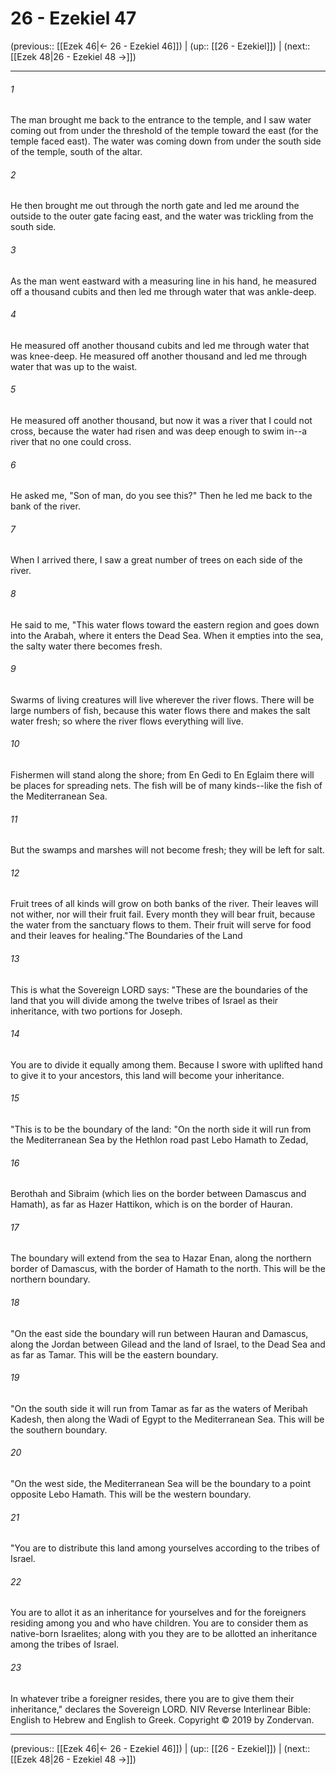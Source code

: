 # 26 - Ezekiel 47

(previous:: [[Ezek 46|← 26 - Ezekiel 46]]) | (up:: [[26 - Ezekiel]]) | (next:: [[Ezek 48|26 - Ezekiel 48 →]])

***


###### 1 
The man brought me back to the entrance to the temple, and I saw water coming out from under the threshold of the temple toward the east (for the temple faced east). The water was coming down from under the south side of the temple, south of the altar. 

###### 2 
He then brought me out through the north gate and led me around the outside to the outer gate facing east, and the water was trickling from the south side. 

###### 3 
As the man went eastward with a measuring line in his hand, he measured off a thousand cubits and then led me through water that was ankle-deep. 

###### 4 
He measured off another thousand cubits and led me through water that was knee-deep. He measured off another thousand and led me through water that was up to the waist. 

###### 5 
He measured off another thousand, but now it was a river that I could not cross, because the water had risen and was deep enough to swim in--a river that no one could cross. 

###### 6 
He asked me, "Son of man, do you see this?" Then he led me back to the bank of the river. 

###### 7 
When I arrived there, I saw a great number of trees on each side of the river. 

###### 8 
He said to me, "This water flows toward the eastern region and goes down into the Arabah, where it enters the Dead Sea. When it empties into the sea, the salty water there becomes fresh. 

###### 9 
Swarms of living creatures will live wherever the river flows. There will be large numbers of fish, because this water flows there and makes the salt water fresh; so where the river flows everything will live. 

###### 10 
Fishermen will stand along the shore; from En Gedi to En Eglaim there will be places for spreading nets. The fish will be of many kinds--like the fish of the Mediterranean Sea. 

###### 11 
But the swamps and marshes will not become fresh; they will be left for salt. 

###### 12 
Fruit trees of all kinds will grow on both banks of the river. Their leaves will not wither, nor will their fruit fail. Every month they will bear fruit, because the water from the sanctuary flows to them. Their fruit will serve for food and their leaves for healing."The Boundaries of the Land 

###### 13 
This is what the Sovereign LORD says: "These are the boundaries of the land that you will divide among the twelve tribes of Israel as their inheritance, with two portions for Joseph. 

###### 14 
You are to divide it equally among them. Because I swore with uplifted hand to give it to your ancestors, this land will become your inheritance. 

###### 15 
"This is to be the boundary of the land: "On the north side it will run from the Mediterranean Sea by the Hethlon road past Lebo Hamath to Zedad, 

###### 16 
Berothah and Sibraim (which lies on the border between Damascus and Hamath), as far as Hazer Hattikon, which is on the border of Hauran. 

###### 17 
The boundary will extend from the sea to Hazar Enan, along the northern border of Damascus, with the border of Hamath to the north. This will be the northern boundary. 

###### 18 
"On the east side the boundary will run between Hauran and Damascus, along the Jordan between Gilead and the land of Israel, to the Dead Sea and as far as Tamar. This will be the eastern boundary. 

###### 19 
"On the south side it will run from Tamar as far as the waters of Meribah Kadesh, then along the Wadi of Egypt to the Mediterranean Sea. This will be the southern boundary. 

###### 20 
"On the west side, the Mediterranean Sea will be the boundary to a point opposite Lebo Hamath. This will be the western boundary. 

###### 21 
"You are to distribute this land among yourselves according to the tribes of Israel. 

###### 22 
You are to allot it as an inheritance for yourselves and for the foreigners residing among you and who have children. You are to consider them as native-born Israelites; along with you they are to be allotted an inheritance among the tribes of Israel. 

###### 23 
In whatever tribe a foreigner resides, there you are to give them their inheritance," declares the Sovereign LORD. NIV Reverse Interlinear Bible: English to Hebrew and English to Greek. Copyright © 2019 by Zondervan.

***

(previous:: [[Ezek 46|← 26 - Ezekiel 46]]) | (up:: [[26 - Ezekiel]]) | (next:: [[Ezek 48|26 - Ezekiel 48 →]])

